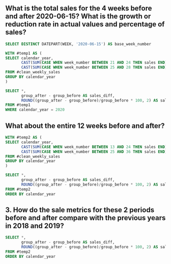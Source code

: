 ## What is the total sales for the 4 weeks before and after 2020-06-15? What is the growth or reduction rate in actual values and percentage of sales?
``` sql
SELECT DISTINCT DATEPART(WEEK, '2020-06-15') AS base_week_number

WITH #temp1 AS (
SELECT calendar_year,
       CAST(SUM(CASE WHEN week_number BETWEEN 21 AND 24 THEN sales END) AS FLOAT) AS group_before,
       CAST(SUM(CASE WHEN week_number BETWEEN 25 AND 28 THEN sales END) AS FLOAT) AS group_after
FROM #clean_weekly_sales
GROUP BY calendar_year
)

SELECT *,
       group_after - group_before AS sales_diff,
	   ROUND((group_after - group_before)/group_before * 100, 2) AS sales_diff_percent    
FROM #temp1
WHERE calendar_year = 2020
```
## What about the entire 12 weeks before and after?
``` sql
WITH #temp2 AS (
SELECT calendar_year,
       CAST(SUM(CASE WHEN week_number BETWEEN 13 AND 24 THEN sales END) AS FLOAT) AS group_before,
       CAST(SUM(CASE WHEN week_number BETWEEN 25 AND 36 THEN sales END) AS FLOAT) AS group_after
FROM #clean_weekly_sales
GROUP BY calendar_year
)

SELECT *,
       group_after - group_before AS sales_diff,
	   ROUND((group_after - group_before)/group_before * 100, 2) AS sales_diff_percent    
FROM #temp2
ORDER BY calendar_year
```
## 3. How do the sale metrics for these 2 periods before and after compare with the previous years in 2018 and 2019?
``` sql
SELECT *,
       group_after - group_before AS sales_diff,
	   ROUND((group_after - group_before)/group_before * 100, 2) AS sales_diff_percent    
FROM #temp2
ORDER BY calendar_year
```

